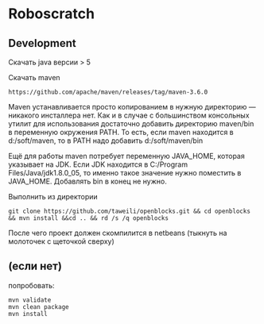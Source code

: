 Roboscratch
======

Development
------
Скачать java версии > 5

Cкачать maven 

	https://github.com/apache/maven/releases/tag/maven-3.6.0

Maven устанавливается просто копированием в нужную директорию — никакого инсталлера нет.
Как и в случае с большинством консольных утилит для использования достаточно добавить директорию maven/bin в переменную окружения PATH.
То есть, если maven находится в d:/soft/maven, то в PATH надо добавить d:/soft/maven/bin

Ещё для работы maven потребует переменную JAVA_HOME, которая указывает на JDK. Если JDK находится в C:/Program Files/Java/jdk1.8.0_05, то именно такое значение нужно поместить в JAVA_HOME. Добавлять bin в конец не нужно.

Выполнить из директории

	git clone https://github.com/taweili/openblocks.git && cd openblocks && mvn install &&cd .. && rd /s /q openblocks

После чего проект должен скомпилится в netbeans (тыкнуть на молоточек с щеточкой сверху)

(если нет)
----------
попробовать:
	
	mvn validate
	mvn clean package
	mvn install 
